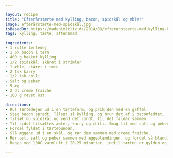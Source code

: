 ```yaml
---

layout: recipe
title: "Efterårstærte med kylling, bacon, spidskål og æbler"
image: efterårstærte-med-spidskål.jpg
isBasedOn: https://madenimitliv.dk/2014/09/efterarstaerte-med-kylling-bacon-spidskal-og-aebler/
tags: kylling, tærte, aftensmad

ingredients:
- 1 rulle tærtedej
- 1 pk bacon i tern
- 400 g hakket kylling
- 1/2 spidskål, skåret i strimler
- 1 æble, skåret i tern
- 2 tsk karry
- 1/2 tsk chili
- Salt og peber
- 5 æg
- 2 dl creme fraiche
- 100 g revet ost

directions:
- Rul tærtedejen ud i en tærteform, og prik den med en gaffel.
- Steg bacon sprødt. Tilsæt så kylling, og brun det af i baconfedtet.
- Tilsæt nu spidskål og vend det rundt, til det falder sammen.
- Til sidst tilsættes æbler, karry og chili. Smag til med salt og peber.
- Fordel fyldet i tærtebunden.
- Slå æggene ud i en skål, og rør dem sammen med creme fraiche.
- Rør ost, salt og peber sammen med æggeblandingen, og fordel så blandingen over fyldet.
- Bages ved 180C varmluft i 20-25 minutter, indtil tærten er gylden og har sat sig.

---
```




